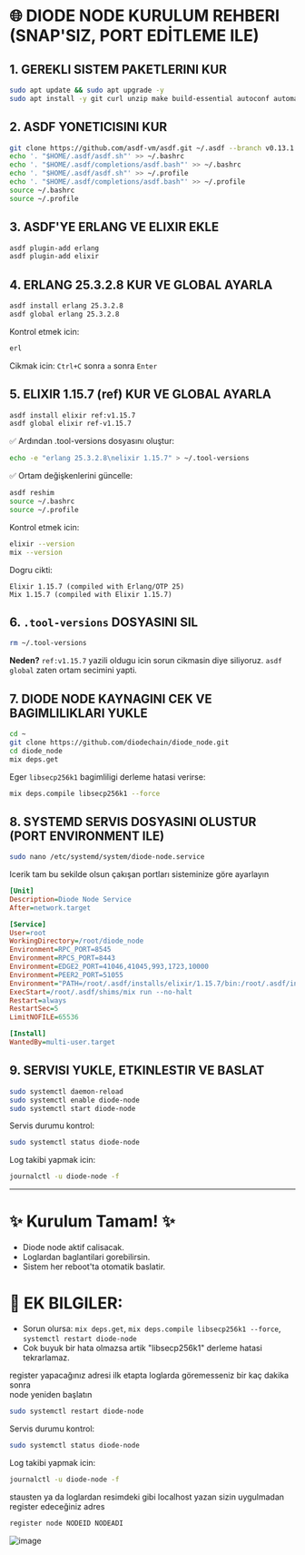 # 🌐 DIODE NODE KURULUM REHBERI (SNAP'SIZ, PORT EDİTLEME ILE)

## 1. GEREKLI SISTEM PAKETLERINI KUR
```bash
sudo apt update && sudo apt upgrade -y
sudo apt install -y git curl unzip make build-essential autoconf automake libssl-dev libreadline-dev libncurses5-dev libwxgtk3.0-gtk3-dev libgl1-mesa-dev libglu1-mesa-dev libpng-dev libssh-dev unixodbc-dev xsltproc fop libxml2-utils openjdk-11-jdk
```

## 2. ASDF YONETICISINI KUR
```bash
git clone https://github.com/asdf-vm/asdf.git ~/.asdf --branch v0.13.1
echo '. "$HOME/.asdf/asdf.sh"' >> ~/.bashrc
echo '. "$HOME/.asdf/completions/asdf.bash"' >> ~/.bashrc
echo '. "$HOME/.asdf/asdf.sh"' >> ~/.profile
echo '. "$HOME/.asdf/completions/asdf.bash"' >> ~/.profile
source ~/.bashrc
source ~/.profile
```

## 3. ASDF'YE ERLANG VE ELIXIR EKLE
```bash
asdf plugin-add erlang
asdf plugin-add elixir
```

## 4. ERLANG 25.3.2.8 KUR VE GLOBAL AYARLA
```bash
asdf install erlang 25.3.2.8
asdf global erlang 25.3.2.8
```
Kontrol etmek icin:
```bash
erl
```
Cikmak icin: `Ctrl+C` sonra `a` sonra `Enter`

## 5. ELIXIR 1.15.7 (ref) KUR VE GLOBAL AYARLA
```bash
asdf install elixir ref:v1.15.7
asdf global elixir ref-v1.15.7
```
✅ Ardından .tool-versions dosyasını oluştur:
```bash
echo -e "erlang 25.3.2.8\nelixir 1.15.7" > ~/.tool-versions
```
✅ Ortam değişkenlerini güncelle:
```bash
asdf reshim
source ~/.bashrc
source ~/.profile
```
Kontrol etmek icin:
```bash
elixir --version
mix --version
```
Dogru cikti:
```
Elixir 1.15.7 (compiled with Erlang/OTP 25)
Mix 1.15.7 (compiled with Elixir 1.15.7)
```

## 6. `.tool-versions` DOSYASINI SIL
```bash
rm ~/.tool-versions
```
**Neden?**
`ref:v1.15.7` yazili oldugu icin sorun cikmasin diye siliyoruz.
`asdf global` zaten ortam secimini yapti.

## 7. DIODE NODE KAYNAGINI CEK VE BAGIMLILIKLARI YUKLE
```bash
cd ~
git clone https://github.com/diodechain/diode_node.git
cd diode_node
mix deps.get
```
Eger `libsecp256k1` bagimliligi derleme hatasi verirse:
```bash
mix deps.compile libsecp256k1 --force
```

## 8. SYSTEMD SERVIS DOSYASINI OLUSTUR (PORT ENVIRONMENT ILE)
```bash
sudo nano /etc/systemd/system/diode-node.service
```
Icerik tam bu sekilde olsun çakışan portları sisteminize göre ayarlayın
```ini
[Unit]
Description=Diode Node Service
After=network.target

[Service]
User=root
WorkingDirectory=/root/diode_node
Environment=RPC_PORT=8545
Environment=RPCS_PORT=8443
Environment=EDGE2_PORT=41046,41045,993,1723,10000
Environment=PEER2_PORT=51055
Environment="PATH=/root/.asdf/installs/elixir/1.15.7/bin:/root/.asdf/installs/erlang/25.3.2.8/bin:/root/.asdf/shims:/root/.asdf/bin:/usr/local/sbin:/usr/local/bin:/usr/sbin:/usr/bin:/sbin:/bin"
ExecStart=/root/.asdf/shims/mix run --no-halt
Restart=always
RestartSec=5
LimitNOFILE=65536

[Install]
WantedBy=multi-user.target

```

## 9. SERVISI YUKLE, ETKINLESTIR VE BASLAT
```bash
sudo systemctl daemon-reload
sudo systemctl enable diode-node
sudo systemctl start diode-node
```

Servis durumu kontrol:
```bash
sudo systemctl status diode-node
```

Log takibi yapmak icin:
```bash
journalctl -u diode-node -f
```

---

# ✨ Kurulum Tamam! ✨
- Diode node aktif calisacak.
- Loglardan baglantilari gorebilirsin.
- Sistem her reboot'ta otomatik baslatir.

# 📍 EK BILGILER:
- Sorun olursa: `mix deps.get`, `mix deps.compile libsecp256k1 --force`, `systemctl restart diode-node`
- Cok buyuk bir hata olmazsa artik "libsecp256k1" derleme hatasi tekrarlamaz.

register yapacağınız adresi ilk etapta loglarda göremesseniz   bir kaç dakika sonra   
node yeniden başlatın 
```bash
sudo systemctl restart diode-node
```

Servis durumu kontrol:
```bash
sudo systemctl status diode-node
```

Log takibi yapmak icin:
```bash
journalctl -u diode-node -f
```
stausten ya da loglardan resimdeki gibi localhost yazan sizin uygulmadan register edeceğiniz adres
```bash
register node NODEID NODEADI
```

![image](https://github.com/user-attachments/assets/88924821-14a6-4dc0-be33-4043f8059cbb)


